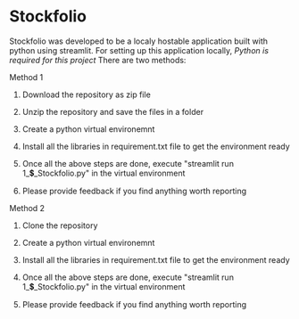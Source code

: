# Stockfolio
Stockfolio was developed to be a localy hostable application built with python using streamlit.
For setting up this application locally,
*Python is required for this project*
There are two methods:

Method 1

  1. Download the repository as zip file

  2. Unzip the repository and save the files in a folder

  3. Create a python virtual environemnt

  4. Install all the libraries in requirement.txt file to get the environment ready

  5. Once all the above steps are done, execute "streamlit run 1_💲_Stockfolio.py" in the virtual environment

  6. Please provide feedback if you find anything worth reporting

Method 2

  1. Clone the repository

  2. Create a python virtual environemnt

  3. Install all the libraries in requirement.txt file to get the environment ready

  4. Once all the above steps are done, execute "streamlit run 1_💲_Stockfolio.py" in the virtual environment

  5. Please provide feedback if you find anything worth reporting
